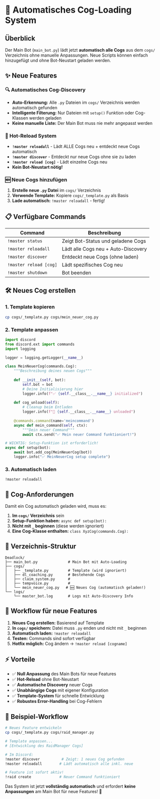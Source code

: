 # 🤖 Automatisches Cog-Loading System

## Überblick

Der Main Bot (`main_bot.py`) lädt jetzt **automatisch alle Cogs** aus dem `cogs/` Verzeichnis ohne manuelle Anpassungen. Neue Scripts können einfach hinzugefügt und ohne Bot-Neustart geladen werden.

## ✨ Neue Features

### 🔍 Automatisches Cog-Discovery
- **Auto-Erkennung:** Alle `.py` Dateien im `cogs/` Verzeichnis werden automatisch gefunden
- **Intelligente Filterung:** Nur Dateien mit `setup()` Funktion oder Cog-Klassen werden geladen
- **Keine manuelle Liste:** Der Main Bot muss nie mehr angepasst werden

### 🔄 Hot-Reload System  
- **`!master reloadall`** - Lädt ALLE Cogs neu + entdeckt neue Cogs automatisch
- **`!master discover`** - Entdeckt nur neue Cogs ohne sie zu laden
- **`!master reload [cog]`** - Lädt einzelne Cogs neu
- **Kein Bot-Neustart nötig!**

### 🆕 Neue Cogs hinzufügen

1. **Erstelle neue `.py` Datei** im `cogs/` Verzeichnis
2. **Verwende Template:** Kopiere `cogs/_template.py` als Basis
3. **Lade automatisch:** `!master reloadall` - fertig!

## 📋 Verfügbare Commands

| Command | Beschreibung |
|---------|-------------|
| `!master status` | Zeigt Bot-Status und geladene Cogs |
| `!master reloadall` | Lädt alle Cogs neu + Auto-Discovery |
| `!master discover` | Entdeckt neue Cogs (ohne laden) |
| `!master reload [cog]` | Lädt spezifisches Cog neu |
| `!master shutdown` | Bot beenden |

## 🛠️ Neues Cog erstellen

### 1. Template kopieren
```bash
cp cogs/_template.py cogs/mein_neuer_cog.py
```

### 2. Template anpassen
```python
import discord
from discord.ext import commands
import logging

logger = logging.getLogger(__name__)

class MeinNeuerCog(commands.Cog):
    """Beschreibung deines neuen Cogs"""
    
    def __init__(self, bot):
        self.bot = bot
        # Deine Initialisierung hier
        logger.info(f"✅ {self.__class__.__name__} initialized")
    
    def cog_unload(self):
        # Cleanup beim Entladen
        logger.info(f"🛑 {self.__class__.__name__} unloaded")
    
    @commands.command(name='meincommand')
    async def mein_command(self, ctx):
        """Dein neuer Command"""
        await ctx.send("✅ Mein neuer Command funktioniert!")

# WICHTIG: Setup-Funktion ist erforderlich!
async def setup(bot):
    await bot.add_cog(MeinNeuerCog(bot))
    logger.info("✅ MeinNeuerCog setup complete")
```

### 3. Automatisch laden
```
!master reloadall
```

## 🔧 Cog-Anforderungen

Damit ein Cog automatisch geladen wird, muss es:

1. **Im `cogs/` Verzeichnis** sein
2. **Setup-Funktion haben:** `async def setup(bot):` 
3. **Nicht mit `_` beginnen** (diese werden ignoriert)
4. **Eine Cog-Klasse enthalten:** `class XyzCog(commands.Cog):`

## 📁 Verzeichnis-Struktur

```
Deadlock/
├── main_bot.py              # Main Bot mit Auto-Loading
├── cogs/
│   ├── _template.py         # Template (wird ignoriert)
│   ├── dl_coaching.py       # Bestehende Cogs
│   ├── claim_system.py      # 
│   ├── tempvoice.py         #
│   └── mein_neuer_cog.py   # 🆕 Neues Cog (automatisch geladen!)
└── logs/
    └── master_bot.log       # Logs mit Auto-Discovery Info
```

## 🚀 Workflow für neue Features

1. **Neues Cog erstellen:** Basierend auf Template
2. **In `cogs/` speichern:** Datei muss `.py` enden und nicht mit `_` beginnen  
3. **Automatisch laden:** `!master reloadall`
4. **Testen:** Commands sind sofort verfügbar
5. **Hotfix möglich:** Cog ändern → `!master reload [cogname]`

## ⚡ Vorteile

- ✅ **Null Anpassung** des Main Bots für neue Features
- ✅ **Hot-Reload** ohne Bot-Neustart
- ✅ **Automatische Discovery** neuer Cogs
- ✅ **Unabhängige Cogs** mit eigener Konfiguration
- ✅ **Template-System** für schnelle Entwicklung
- ✅ **Robustes Error-Handling** bei Cog-Fehlern

## 🎯 Beispiel-Workflow

```bash
# Neues Feature entwickeln
cp cogs/_template.py cogs/raid_manager.py

# Template anpassen...
# [Entwicklung des RaidManager Cogs]

# Im Discord:
!master discover          # Zeigt: 1 neues Cog gefunden
!master reloadall        # Lädt automatisch alle inkl. neue

# Feature ist sofort aktiv!
!raid create             # Neuer Command funktioniert
```

Das System ist jetzt **vollständig automatisch** und erfordert **keine Anpassungen** am Main Bot für neue Features! 🎉